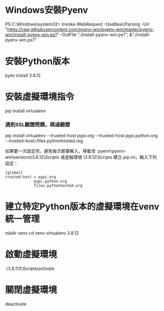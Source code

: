 # Windows安裝Pyenv
PS C:\Windows\system32> Invoke-WebRequest -UseBasicParsing -Uri "https://raw.githubusercontent.com/pyenv-win/pyenv-win/master/pyenv-win/install-pyenv-win.ps1" -OutFile "./install-pyenv-win.ps1"; &"./install-pyenv-win.ps1"

# 安裝Python版本
pyev install 3.8.12

# 安裝虛擬環境指令
pip install virtualenv

### 遇到SSL驗證問題，跳過驗證
pip install virtualenv --trusted-host pypi.org --trusted-host pypi.python.org --trusted-host=files.pythonhosted.org

如果要一次設定完，避免每次都要輸入，移動至 \.pyenv\pyenv-win\versions\3.8.12\Scripts 或虛擬環境 \3.8.12\Scripts 建立 pip.ini，輸入下列設定：
```
[global]
trusted-host = pypi.org
             pypi.python.org
             files.pythonhosted.org
```

# 建立特定Python版本的虛擬環境在venv統一管理
mkdir venv
cd venv
virtualenv 3.8.12

# 啟動虛擬環境
.\3.8.112\Scripts\activate

# 關閉虛擬環境
deactivate
